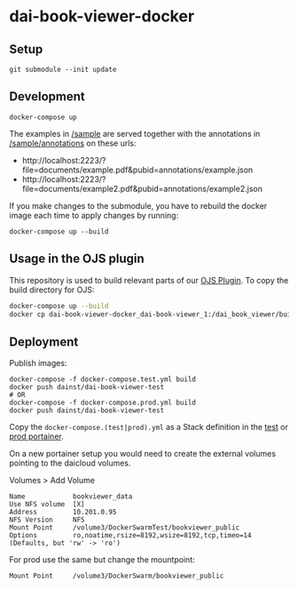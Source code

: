 # dai-book-viewer-docker

## Setup

    git submodule --init update


## Development

    docker-compose up

The examples in [/sample](sample) are served together with the annotations in [/sample/annotations](sample/annotations) on these urls:

* http://localhost:2223/?file=documents/example.pdf&pubid=annotations/example.json
* http://localhost:2223/?file=documents/example2.pdf&pubid=annotations/example2.json

If you make changes to the submodule, you have to rebuild the docker image each time to apply changes by running:

    docker-compose up --build

## Usage in the OJS plugin

This repository is used to build relevant parts of our [OJS Plugin](https://github.com/dainst/dai-book-viewer-ojs-plugin). To copy the build directory for OJS:

```bash
docker-compose up --build
docker cp dai-book-viewer-docker_dai-book-viewer_1:/dai_book_viewer/build /path/to/OJS/plugin
```

## Deployment

Publish images:

```
docker-compose -f docker-compose.test.yml build
docker push dainst/dai-book-viewer-test
# OR
docker-compose -f docker-compose.prod.yml build
docker push dainst/dai-book-viewer-test
```

Copy the `docker-compose.(test|prod).yml` as a Stack definition in the [test](https://portainer.test.idai.world) or [prod portainer](https://portainer.idai.world).

On a new portainer setup you would need to create the external volumes pointing to the daicloud volumes.

Volumes > Add Volume

```
Name            bookviewer_data
Use NFS volume  [X]
Address         10.201.0.95
NFS Version     NFS
Mount Point     /volume3/DockerSwarmTest/bookviewer_public
Options         ro,noatime,rsize=8192,wsize=8192,tcp,timeo=14   (Defaults, but 'rw' -> 'ro')
```

For prod use the same but change the mountpoint:

```
Mount Point     /volume3/DockerSwarm/bookviewer_public
```